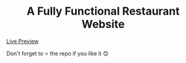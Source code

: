 <div align="center">
<h1> A Fully Functional Restaurant Website </h1> </div>


[Live Preview](https://rainyroof.vercel.app/)

Don't forget to :star: the repo if you like it :blush:
